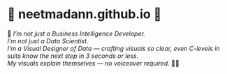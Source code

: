 <link rel="stylesheet" href="style.css">

<div class="container">

# 🎀 neetmadann.github.io 🎀

<div class="headstone-quote">
  🌸 <em>I’m not just a Business Intelligence Developer.<br>
  I’m not just a Data Scientist.<br>
  I’m a Visual Designer of Data — crafting visuals so clear, even C-levels in suits know the next step in 3 seconds or less.<br>
  My visuals explain themselves — no voiceover required.</em> 🎨✨
</div>

<!--
### ⚡ Let’s Get Real — You Don’t Need Complicated Tools to Stand Out

Here’s the truth: you don’t need to master every tool, language, or advanced library to create dashboards that impress.

> **With just Power BI, Deneb, and basic SVG**, you can build visuals that are clean, branded, interactive — and 90% of the time, that’s all you need.

You're already ahead of the game if you're focused on clarity, story, and good design.  
**Simplicity is power.** ✨

---

### 🎯 Visual Designers: Don’t Get Left Behind

Today’s AI tools — like **ChatGPT**, **Claude**, and **GitHub Copilot** — can generate entire dashboards from text prompts. It’s fast, it’s impressive… and yes, it can feel intimidating.

But here’s the shift:

> **You’re not being replaced — you're being repositioned.**  
To lead with taste, empathy, and creative control — things AI *can’t* fake.

---

### 📚 Your Power BI Learning Path

I've laid out a learning path designed to help you **grow confidently**, from templates to custom visuals:

1. ✅ Start with beginner-friendly **Power BI dashboards**  
2. 🔧 Learn **DAX** to build smart, responsive reports  
3. 🎨 Use the **Deneb add-in** to create expressive custom visuals (with Vega-Lite!)  
   ⤷ *Just take my examples, tweak them, and you're creating like a pro.*  
4. 🧪 Dive into **D3.js** for full control and certification-level visuals  
   ⤷ *You can even sell your visuals when you're ready.*

---

## 🌈 Quick Links

### 📊 Power BI Projects  
[![Power BI](https://img.shields.io/badge/View%20Power%20BI%20Folder-Dashboards%20%26%20Templates-orange?style=for-the-badge&logo=powerbi)](https://github.com/neetmadann/neetmadann.github.io/tree/main/PowerBI)  
⤷ Download beautiful Power BI dashboards, forecasting models, and visual branding templates.

---

### 🧠 Advanced DAX Snippets  
[![DAX](https://img.shields.io/badge/Explore%20DAX%20Logic-Hard%20Level%20Equations-yellow?style=for-the-badge&logo=dynamics365)](https://github.com/neetmadann/neetmadann.github.io/tree/main/DAX)  
⤷ Complex and dynamic DAX formulas to unlock deeper logic and insights.

---

### 🎨 Custom Visuals (Deneb)  
[![Deneb](https://img.shields.io/badge/Deneb%20Reports-Vega--Lite%20Visuals-blueviolet?style=for-the-badge&logo=vega)](https://github.com/neetmadann/neetmadann.github.io/tree/main/Deneb)  
⤷ Learn to create stunning custom visuals in Power BI using Deneb — with easy-to-edit code samples.

---

### 🌐 My Observable HQ Index  
[![Observable](https://img.shields.io/badge/Visit%20Observable%20HQ-Main%20Index-ff69b4?style=for-the-badge&logo=observable)](https://observablehq.com/@neetmadan)  
⤷ Interactive notebooks, custom visuals, and creative data experiments.

---

### 🌳 D3 Visuals Workspace  
[![D3](https://img.shields.io/badge/Explore%20D3.js%20Work-D3%20Custom%20Visuals-green?style=for-the-badge&logo=d3.js)](https://observablehq.com/collection/@neetmadan/d3-custom-visuals)  
⤷ Fully customizable visuals built using D3.js — perfect for publishing, certifying, and monetizing.

---

## 💡 About This Site

This GitHub Pages site is a **visual launchpad** — connecting Power BI dashboards, DAX logic, and the future of visual design using open, creative tools like Deneb and D3.

Built with care, open knowledge, and a sprinkle of visual flair 💫  
Let’s create data stories that are not just useful — but unforgettable.
-->

</div>
